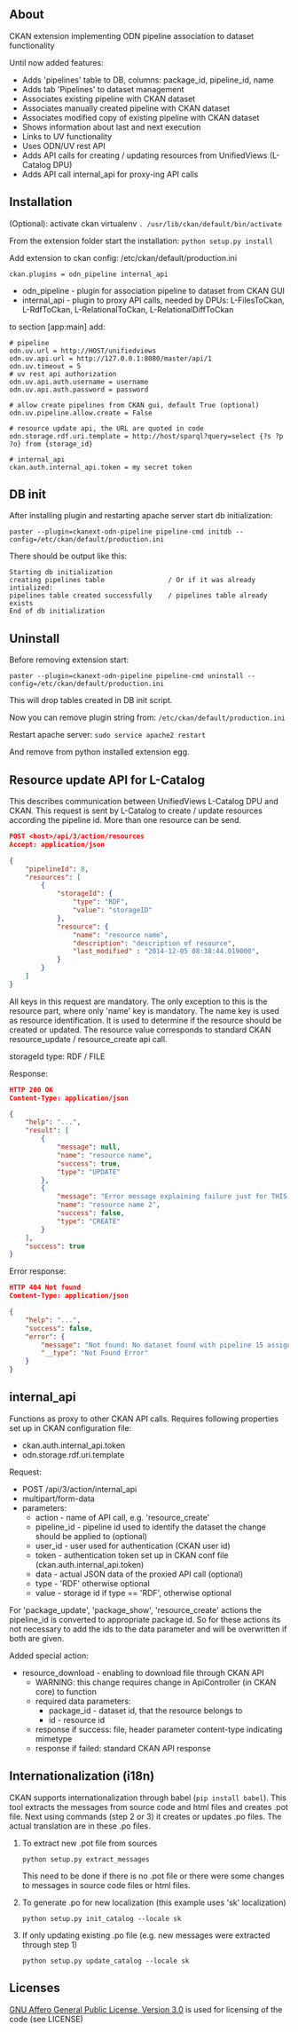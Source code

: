 About
-------

CKAN extension implementing ODN pipeline association to dataset functionality 

Until now added features:
* Adds 'pipelines' table to DB, columns: package_id, pipeline_id, name
* Adds tab 'Pipelines' to dataset management
* Associates existing pipeline with CKAN dataset
* Associates manually created pipeline with CKAN dataset
* Associates modified copy of existing pipeline with CKAN dataset
* Shows information about last and next execution
* Links to UV functionality
* Uses ODN/UV rest API
* Adds API calls for creating / updating resources from UnifiedViews (L-Catalog DPU)
* Adds API call internal_api for proxy-ing API calls



Installation
-------

(Optional): activate ckan virtualenv ``` . /usr/lib/ckan/default/bin/activate ```

From the extension folder start the installation: ``` python setup.py install ```

Add extension to ckan config: /etc/ckan/default/production.ini

```
ckan.plugins = odn_pipeline internal_api
```

* odn_pipeline - plugin for association pipeline to dataset from CKAN GUI 
* internal_api - plugin to proxy API calls, needed by DPUs: L-FilesToCkan, L-RdfToCkan, L-RelationalToCkan, L-RelationalDiffToCkan

to section [app:main] add:
```ApacheConf
# pipeline
odn.uv.url = http://HOST/unifiedviews
odn.uv.api.url = http://127.0.0.1:8080/master/api/1
odn.uv.timeout = 5
# uv rest api authorization
odn.uv.api.auth.username = username
odn.uv.api.auth.password = password

# allow create pipelines from CKAN gui, default True (optional)
odn.uv.pipeline.allow.create = False

# resource update api, the URL are quoted in code
odn.storage.rdf.uri.template = http://host/sparql?query=select {?s ?p ?o} from {storage_id}

# internal_api
ckan.auth.internal_api.token = my secret token
```

DB init
-------

After installing plugin and restarting apache server start db initialization:

```
paster --plugin=ckanext-odn-pipeline pipeline-cmd initdb --config=/etc/ckan/default/production.ini
```

There should be output like this:
```
Starting db initialization
creating pipelines table				/ Or if it was already intialized:
pipelines table created successfully	/ pipelines table already exists
End of db initialization
```

Uninstall
-------

Before removing extension start:

```
paster --plugin=ckanext-odn-pipeline pipeline-cmd uninstall --config=/etc/ckan/default/production.ini
```

This will drop tables created in DB init script.

Now you can remove plugin string from: ``` /etc/ckan/default/production.ini ```

Restart apache server: ``` sudo service apache2 restart ```

And remove from python installed extension egg.

Resource update API for L-Catalog
-------

This describes communication between UnifiedViews L-Catalog DPU and CKAN. This request
is sent by L-Catalog to create / update resources according the pipeline id. More than
one resource can be send.
```JSON
POST <host>/api/3/action/resources
Accept: application/json

{
	"pipelineId": 8,
	"resources": [
		{
			"storageId": {
				"type": "RDF",
				"value": "storageID"
			},
			"resource": {
				"name": "resource name",
				"description": "description of resource",
				"last_modified" : "2014-12-05 08:38:44.019000",
			}
		}
	]
}
```
All keys in this request are mandatory. The only exception to this is the resource part,
where only 'name' key is mandatory. The name key is used as resource identification. It
is used to determine if the resource should be created or updated. The resource value
corresponds to standard CKAN resource_update / resource_create api call.

storageId type: RDF / FILE

Response:
```JSON
HTTP 200 OK
Content-Type: application/json

{
	"help": "...",
	"result": [
		{
			"message": null,
            "name": "resource name",
			"success": true,
			"type": "UPDATE"
		},
		{
			"message": "Error message explaining failure just for THIS resource.",
            "name": "resource name 2",
			"success": false,
			"type": "CREATE"
		}
	],
	"success": true
}
```

Error response:
```JSON
HTTP 404 Not found
Content-Type: application/json

{
	"help": "...",
	"success": false,
	"error": {
		"message": "Not found: No dataset found with pipeline 15 assigned to it.",
		"__type": "Not Found Error"
	}
}
```

internal_api
-------
Functions as proxy to other CKAN API calls. Requires following properties set up in CKAN configuration file:
* ckan.auth.internal_api.token
* odn.storage.rdf.uri.template
 
Request:

* POST <host>/api/3/action/internal_api
* multipart/form-data
* parameters:
	* action - name of API call, e.g. 'resource_create'
	* pipeline_id - pipeline id used to identify the dataset the change should be applied to (optional)
	* user_id - user used for authentication (CKAN user id)
	* token - authentication token set up in CKAN conf file (ckan.auth.internal_api.token)
	* data - actual JSON data of the proxied API call (optional)
	* type - 'RDF' otherwise optional
	* value - storage id if type == 'RDF', otherwise optional

For 'package_update', 'package_show', 'resource_create' actions the pipeline_id is converted to appropriate package id. So for these
actions its not necessary to add the ids to the data parameter and will be overwritten if both are given.

Added special action:
* resource_download - enabling to download file through CKAN API
	* WARNING: this change requires change in ApiController (in CKAN core) to function
	* required data parameters:
		* package_id - dataset id, that the resource belongs to
		* id - resource id
	* response if success: file, header parameter content-type indicating mimetype
	* response if failed: standard CKAN API response

Internationalization (i18n)
-------
CKAN supports internationalization through babel (```pip install babel```). This tool extracts the messages from source code and html files
and creates .pot file. Next using commands (step 2 or 3) it creates or updates .po files. The actual translation are in these .po files.

1. To extract new .pot file from sources
	```
	python setup.py extract_messages
	```
	
	This need to be done if there is no .pot file or there were some changes to messages in source code files or html files.

2. To generate .po for new localization (this example uses 'sk' localization)
	```
	python setup.py init_catalog --locale sk
	```

3. If only updating existing .po file (e.g. new messages were extracted through step 1)
	```
	python setup.py update_catalog --locale sk
	```

Licenses
-------

[GNU Affero General Public License, Version 3.0](http://www.gnu.org/licenses/agpl-3.0.html) is used for licensing of the code (see LICENSE)
